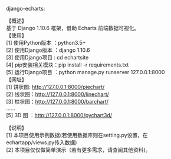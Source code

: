 django-echarts:


【概述】</br>
         基于 Django 1.10.6 框架，借助 Echarts 前端数据可视化。 </br>
【使用】</br>
         [1] 使用Python版本 ：python3.5+ </br>
         [2] 使用Django版本 ：django 1.10.6 </br>
         [3] 使用Django项目 : cd echartsite </br>
         [4] pip安装相关模块：pip install -r requirements.txt </br>
         [5] 运行Django项目 ：python manage.py runserver 127.0.0.1:8000 </br>
【网址】</br>
         [1] 饼状图: http://127.0.0.1:8000/piechart/ </br>
         [2] 线状图：http://127.0.0.1:8000/linechart/ </br>
         [3] 柱状图：http://127.0.0.1:8000/barchart/ </br>
         ...... </br>
         [5] 3D 图 ：http://127.0.0.1:8000/pychart3d/ </br>

【说明】</br>
         [1] 本项目使用示例数据(若使用数据库则在setting.py设置，在echartapp/views.py传入数据) </br>
         [2] 本项目仅仅做简单演示（若有更多需求，请查阅其他资料)。</br>

